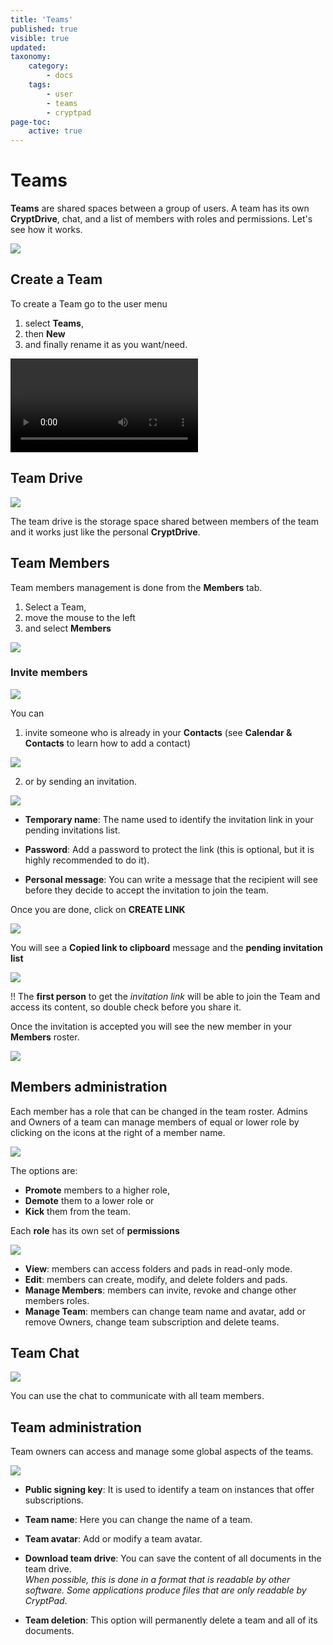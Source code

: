 ```yaml
---
title: 'Teams'
published: true
visible: true
updated:
taxonomy:
    category:
        - docs
    tags:
        - user
        - teams
        - cryptpad
page-toc:
    active: true
---
```


# Teams
**Teams** are shared spaces between a group of users. A team has its own **CryptDrive**, chat, and a list of members with roles and permissions. Let's see how it works.

![](en/teams_01.png)

## Create a Team
To create a Team go to the user menu
1. select **Teams**,
2. then **New**
3. and finally rename it as you want/need.

![](en/teams_create.mp4?resize=1024,576&loop)

## Team Drive

![](en/teams_drive.png)

The team drive is the storage space shared between members of the team and it works just like the personal **CryptDrive**.

## Team Members
Team members management is done from the **Members** tab.
1. Select a Team,
2. move the mouse to the left
3. and select **Members**

![](en/team_members.gif)

### Invite members

![](en/members.png)

You can
1. invite someone who is already in your **Contacts** (see **Calendar & Contacts** to learn how to add a contact)

![](en/invite_contacts.png)

2.  or by sending an invitation.

![](en/invitation_1.png)

* **Temporary name**: The name used to identify the invitation link in your pending invitations list.

* **Password**: Add a password to protect the link (this is optional, but it is highly recommended to do it).

* **Personal message**: You can write a message that the recipient will see before they decide to accept the invitation to join the team.

Once you are done, click on **CREATE LINK**

![](en/invitation_2.png)

You will see a **Copied link to clipboard** message and the **pending invitation list**

![](en/invitation_3.png)

!! The **first person** to get the *invitation link* will be able to join the Team and access its content, so double check before you share it.

Once the invitation is accepted you will see the new member in your **Members** roster.

![](en/team_members_1.png)

## Members administration
Each member has a role that can be changed in the team roster. Admins and Owners of a team can manage members of equal or lower role by clicking on the icons at the right of a member name.

![](en/roles_assigning.gif)

The options are:

* **Promote** members to a higher role,
* **Demote** them to a lower role or
* **Kick** them from the team.

Each **role** has its own set of **permissions**

![](en/permissions.png)

- **View**: members can access folders and pads in read-only mode.
- **Edit**: members can create, modify, and delete folders and pads.
- **Manage Members**: members can invite, revoke and change other members roles.
- **Manage Team**: members can change team name and avatar, add or remove Owners, change team subscription and delete teams.

## Team Chat

![](en/chat.png)

You can use the chat to communicate with all team members.

## Team administration
Team owners can access and manage some global aspects of the teams.

![](en/admin.png)

- **Public signing key**: It is used to identify a team on instances that offer subscriptions.

- **Team name**: Here you can change the name of a team.

- **Team avatar**: Add or modify a team avatar.

- **Download team drive**: You can save the content of all documents in the team drive.<br>*When possible, this is done in a format that is readable by other software. Some applications produce files that are only readable by CryptPad*.

- **Team deletion**: This option will permanently delete a team  and all of its documents.

